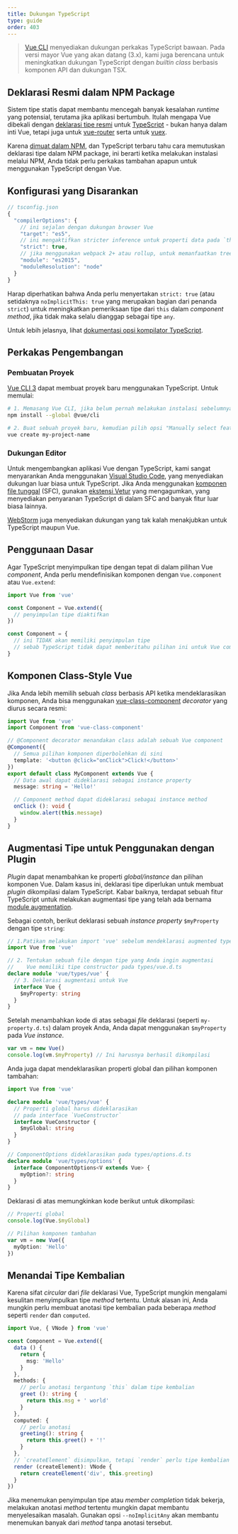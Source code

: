```yaml
---
title: Dukungan TypeScript
type: guide
order: 403
---
```


> [Vue CLI](https://cli.vuejs.org) menyediakan dukungan perkakas TypeScript bawaan. Pada versi mayor Vue yang akan datang (3.x), kami juga berencana untuk meningkatkan dukungan TypeScript dengan *builtin class* berbasis komponen API dan dukungan TSX.

## Deklarasi Resmi dalam NPM Package

Sistem tipe statis dapat membantu mencegah banyak kesalahan *runtime* yang potensial, terutama jika aplikasi bertumbuh. Itulah mengapa Vue dibekali dengan [deklarasi tipe resmi](https://github.com/vuejs/vue/tree/dev/types) untuk [TypeScript](https://www.typescriptlang.org/) - bukan hanya dalam inti Vue, tetapi juga untuk [vue-router](https://github.com/vuejs/vue-router/tree/dev/types) serta untuk [vuex](https://github.com/vuejs/vuex/tree/dev/types).
 

Karena [dimuat dalam NPM](https://cdn.jsdelivr.net/npm/vue/types/), dan TypeScript terbaru tahu cara memutuskan deklarasi tipe dalam NPM package, ini berarti ketika melakukan instalasi melalui NPM, Anda tidak perlu perkakas tambahan apapun untuk menggunakan TypeScript dengan Vue.

## Konfigurasi yang Disarankan

``` js
// tsconfig.json
{
  "compilerOptions": {
    // ini sejalan dengan dukungan browser Vue
    "target": "es5",
    // ini mengaktifkan stricter inference untuk properti data pada `this`
    "strict": true,
    // jika menggunakan webpack 2+ atau rollup, untuk memanfaatkan tree shaking:
    "module": "es2015",
    "moduleResolution": "node"
  }
}
```

Harap diperhatikan bahwa Anda perlu menyertakan `strict: true` (atau setidaknya `noImplicitThis: true` yang merupakan bagian dari penanda `strict`) untuk meningkatkan pemeriksaan tipe dari `this` dalam *component method*, jika tidak maka selalu dianggap sebagai tipe `any`.

Untuk lebih jelasnya, lihat [dokumentasi opsi kompilator TypeScript](https://www.typescriptlang.org/docs/handbook/compiler-options.html).

## Perkakas Pengembangan

### Pembuatan Proyek

[Vue CLI 3](https://github.com/vuejs/vue-cli) dapat membuat proyek baru menggunakan TypeScript. Untuk memulai:

```bash
# 1. Memasang Vue CLI, jika belum pernah melakukan instalasi sebelumnya
npm install --global @vue/cli

# 2. Buat sebuah proyek baru, kemudian pilih opsi "Manually select features"
vue create my-project-name
```

### Dukungan Editor

Untuk mengembangkan aplikasi Vue dengan TypeScript, kami sangat menyarankan Anda menggunakan [Visual Studio Code](https://code.visualstudio.com/), yang menyediakan dukungan luar biasa untuk TypeScript. Jika Anda menggunakan [komponen file tunggal](./single-file-components.html) (SFC), gunakan [ekstensi Vetur](https://github.com/vuejs/vetur) yang mengagumkan, yang menyediakan penyaranan TypeScript di dalam SFC and banyak fitur luar biasa lainnya.

[WebStorm](https://www.jetbrains.com/webstorm/) juga menyediakan dukungan yang tak kalah menakjubkan untuk TypeScript maupun Vue.

## Penggunaan Dasar

Agar TypeScript menyimpulkan tipe dengan tepat di dalam pilihan Vue *component*, Anda perlu mendefinisikan komponen dengan `Vue.component` atau `Vue.extend`:

``` ts
import Vue from 'vue'

const Component = Vue.extend({
  // penyimpulan tipe diaktifkan
})

const Component = {
  // ini TIDAK akan memiliki penyimpulan tipe
  // sebab TypeScript tidak dapat memberitahu pilihan ini untuk Vue componen.
}
```

## Komponen Class-Style Vue

Jika Anda lebih memilih sebuah *class* berbasis API ketika mendeklarasikan komponen, Anda bisa menggunakan [vue-class-component](https://github.com/vuejs/vue-class-component) *decorator* yang diurus secara resmi:

``` ts
import Vue from 'vue'
import Component from 'vue-class-component'

// @Component decorator menandakan class adalah sebuah Vue component
@Component({
  // Semua pilihan komponen diperbolehkan di sini
  template: '<button @click="onClick">Click!</button>'
})
export default class MyComponent extends Vue {
  // Data awal dapat dideklarasi sebagai instance property
  message: string = 'Hello!'

  // Component method dapat dideklarasi sebagai instance method
  onClick (): void {
    window.alert(this.message)
  }
}
```

## Augmentasi Tipe untuk Penggunakan dengan Plugin

*Plugin* dapat menambahkan ke properti *global/instance* dan pilihan komponen Vue. Dalam kasus ini, deklarasi tipe diperlukan untuk membuat *plugin* dikompilasi dalam TypeScript. Kabar baiknya, terdapat sebuah fitur TypeScript untuk melakukan augmentasi tipe yang telah ada bernama [module augmentation](https://www.typescriptlang.org/docs/handbook/declaration-merging.html#module-augmentation).

Sebagai contoh, berikut deklarasi sebuah *instance property* `$myProperty` dengan tipe `string`:

``` ts
// 1.Patikan melakukan import 'vue' sebelum mendeklarasi augmented type
import Vue from 'vue'

// 2. Tentukan sebuah file dengan tipe yang Anda ingin augmentasi
//    Vue memiliki tipe constructor pada types/vue.d.ts
declare module 'vue/types/vue' {
  // 3. Deklarasi augmentasi untuk Vue
  interface Vue {
    $myProperty: string
  }
}
```

Setelah menambahkan kode di atas sebagai *file* deklarasi  (seperti `my-property.d.ts`) dalam proyek Anda, Anda dapat menggunakan `$myProperty` pada *Vue instance*.

```ts
var vm = new Vue()
console.log(vm.$myProperty) // Ini harusnya berhasil dikompilasi
```

Anda juga dapat mendeklarasikan properti global dan pilihan komponen tambahan:

```ts
import Vue from 'vue'

declare module 'vue/types/vue' {
  // Properti global harus dideklarasikan
  // pada interface `VueConstructor` 
  interface VueConstructor {
    $myGlobal: string
  }
}

// ComponentOptions dideklarasikan pada types/options.d.ts
declare module 'vue/types/options' {
  interface ComponentOptions<V extends Vue> {
    myOption?: string
  }
}
```

Deklarasi di atas memungkinkan kode berikut untuk dikompilasi:

```ts
// Properti global
console.log(Vue.$myGlobal)

// Pilihan komponen tambahan
var vm = new Vue({
  myOption: 'Hello'
})
```

## Menandai Tipe Kembalian

Karena sifat *circular* dari *file* deklarasi Vue, TypeScript mungkin mengalami kesulitan menyimpulkan tipe *method* tertentu. Untuk alasan ini, Anda mungkin perlu membuat anotasi tipe kembalian pada beberapa *method* seperti `render` dan `computed`.

```ts
import Vue, { VNode } from 'vue'

const Component = Vue.extend({
  data () {
    return {
      msg: 'Hello'
    }
  },
  methods: {
    // perlu anotasi tergantung `this` dalam tipe kembalian
    greet (): string {
      return this.msg + ' world'
    }
  },
  computed: {
    // perlu anotasi
    greeting(): string {
      return this.greet() + '!'
    }
  },
  // `createElement` disimpulkan, tetapi `render` perlu tipe kembalian
  render (createElement): VNode {
    return createElement('div', this.greeting)
  }
})
```

Jika menemukan penyimpulan tipe atau *member completion* tidak bekerja, melakukan anotasi *method* tertentu mungkin dapat membantu menyelesaikan masalah. Gunakan opsi `--noImplicitAny` akan membantu menemukan banyak dari *method* tanpa anotasi tersebut.
